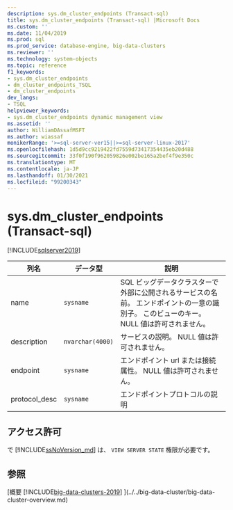 ```yaml
---
description: sys.dm_cluster_endpoints (Transact-sql)
title: sys.dm_cluster_endpoints (Transact-sql) |Microsoft Docs
ms.custom: ''
ms.date: 11/04/2019
ms.prod: sql
ms.prod_service: database-engine, big-data-clusters
ms.reviewer: ''
ms.technology: system-objects
ms.topic: reference
f1_keywords:
- sys.dm_cluster_endpoints
- dm_cluster_endpoints_TSQL
- dm_cluster_endpoints
dev_langs:
- TSQL
helpviewer_keywords:
- sys.dm_cluster_endpoints dynamic management view
ms.assetid: ''
author: WilliamDAssafMSFT
ms.author: wiassaf
monikerRange: '>=sql-server-ver15||>=sql-server-linux-2017'
ms.openlocfilehash: 1d5d9cc9219422fd7559d73417354435eb20d488
ms.sourcegitcommit: 33f0f190f962059826e002be165a2bef4f9e350c
ms.translationtype: MT
ms.contentlocale: ja-JP
ms.lasthandoff: 01/30/2021
ms.locfileid: "99200343"
---
```

# <a name="sysdm_cluster_endpoints-transact-sql"></a>sys.dm_cluster_endpoints (Transact-sql)
[!INCLUDE[sqlserver2019](../../includes/applies-to-version/sqlserver2019.md)]

|列名|データ型|説明|  
|-----------------|---------------|-----------------|  
|name|`sysname`|SQL ビッグデータクラスターで外部に公開されるサービスの名前。 エンドポイントの一意の識別子。 このビューのキー。 NULL 値は許可されません。 |  
|description|`nvarchar(4000)`|サービスの説明。 NULL 値は許可されません。 |
|endpoint|`sysname`|エンドポイント url または接続属性。 NULL 値は許可されません。 |
|protocol_desc|`sysname`|エンドポイントプロトコルの説明 |

## <a name="permissions"></a>アクセス許可

で [!INCLUDE[ssNoVersion_md](../../includes/ssnoversion-md.md)] は、 `VIEW SERVER STATE` 権限が必要です。

## <a name="see-also"></a>参照

[概要 [!INCLUDE[big-data-clusters-2019](../../includes/ssbigdataclusters-ss-nover.md)] ](../../big-data-cluster/big-data-cluster-overview.md)
